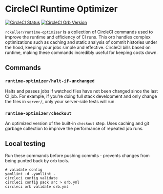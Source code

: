 # CircleCI Runtime Optimizer
[![CircleCI Status](https://circleci.com/gh/RcKeller/runtime-optimizer/tree/master.svg?style=svg)](https://circleci.com/gh/RcKeller/runtime-optimizer/tree/master)
[![CircleCI Orb Version](https://img.shields.io/badge/endpoint.svg?url=https://badges.circleci.io/orb/rckeller/runtime-optimizer)](https://circleci.com/orbs/registry/orb/rckeller/runtime-optimizer)

`rckeller/runtime-optimizer` is a collection of CircleCI commands used to improve the runtime and efficiency of CI runs. This orb handles complex optimizations such as caching and static analysis of commit histories under the hood, keeping your jobs simple and effective. CircleCI bills based on runtime, making these commands incredibly useful for keeping costs down.

## Commands

### `runtime-optimizer/halt-if-unchanged`
Halts and passes jobs if watched files have not been changed since the last CI job. For example, if you're doing full stack development and only change the files in `server/`, only your server-side tests will run.

### `runtime-optimizer/checkout`
An optimized version of the built-in `checkout` step. Uses caching and git garbage collection to improve the performance of repeated job runs.

## Local testing
Run these commands before pushing commits - prevents changes from being punted back by orb tools.

```
# validate config
yamllint -d .yamllint .
circleci config validate
circleci config pack src > orb.yml
circleci orb validate orb.yml
```
